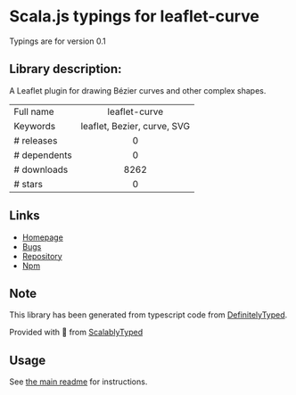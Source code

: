 
# Scala.js typings for leaflet-curve

Typings are for version 0.1

## Library description:
A Leaflet plugin for drawing Bézier curves and other complex shapes.

|                    |                 |
| ------------------ | :-------------: |
| Full name          | leaflet-curve |
| Keywords           | leaflet, Bezier, curve, SVG |
| # releases         | 0 |
| # dependents       | 0 |
| # downloads        | 8262 |
| # stars            | 0 |

## Links
- [Homepage](https://github.com/onikiienko/Leaflet.curve#readme)
- [Bugs](https://github.com/onikiienko/Leaflet.curve/issues)
- [Repository](https://github.com/onikiienko/Leaflet.curve)
- [Npm](https://www.npmjs.com/package/leaflet-curve)
    


## Note
This library has been generated from typescript code from [DefinitelyTyped](https://definitelytyped.org).

Provided with :purple_heart: from [ScalablyTyped](https://github.com/oyvindberg/ScalablyTyped)

## Usage
See [the main readme](../../readme.md) for instructions.


